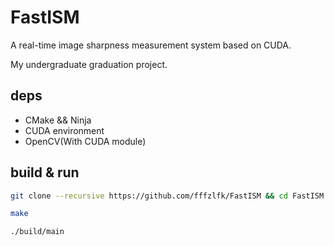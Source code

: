 # FastISM

A real-time image sharpness measurement system based on CUDA.

My undergraduate graduation project.

## deps

- CMake && Ninja
- CUDA environment
- OpenCV(With CUDA module)

## build & run

```bash
git clone --recursive https://github.com/fffzlfk/FastISM && cd FastISM

make

./build/main
```
